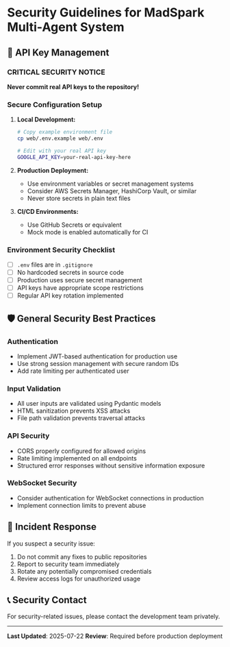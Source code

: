 # Security Guidelines for MadSpark Multi-Agent System

## 🔐 API Key Management

### CRITICAL SECURITY NOTICE
**Never commit real API keys to the repository!**

### Secure Configuration Setup

1. **Local Development:**
   ```bash
   # Copy example environment file
   cp web/.env.example web/.env
   
   # Edit with your real API key
   GOOGLE_API_KEY=your-real-api-key-here
   ```

2. **Production Deployment:**
   - Use environment variables or secret management systems
   - Consider AWS Secrets Manager, HashiCorp Vault, or similar
   - Never store secrets in plain text files

3. **CI/CD Environments:**
   - Use GitHub Secrets or equivalent
   - Mock mode is enabled automatically for CI

### Environment Security Checklist

- [ ] `.env` files are in `.gitignore`
- [ ] No hardcoded secrets in source code
- [ ] Production uses secure secret management
- [ ] API keys have appropriate scope restrictions
- [ ] Regular API key rotation implemented

## 🛡️ General Security Best Practices

### Authentication
- Implement JWT-based authentication for production use
- Use strong session management with secure random IDs
- Add rate limiting per authenticated user

### Input Validation
- All user inputs are validated using Pydantic models
- HTML sanitization prevents XSS attacks
- File path validation prevents traversal attacks

### API Security
- CORS properly configured for allowed origins
- Rate limiting implemented on all endpoints
- Structured error responses without sensitive information exposure

### WebSocket Security
- Consider authentication for WebSocket connections in production
- Implement connection limits to prevent abuse

## 🚨 Incident Response

If you suspect a security issue:
1. Do not commit any fixes to public repositories
2. Report to security team immediately
3. Rotate any potentially compromised credentials
4. Review access logs for unauthorized usage

## 📞 Security Contact

For security-related issues, please contact the development team privately.

---
**Last Updated**: 2025-07-22
**Review**: Required before production deployment